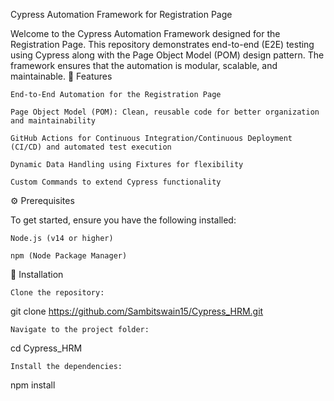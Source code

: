 Cypress Automation Framework for Registration Page

Welcome to the Cypress Automation Framework designed for the Registration Page. This repository demonstrates end-to-end (E2E) testing using Cypress along with the Page Object Model (POM) design pattern. The framework ensures that the automation is modular, scalable, and maintainable.
🚀 Features

    End-to-End Automation for the Registration Page

    Page Object Model (POM): Clean, reusable code for better organization and maintainability

    GitHub Actions for Continuous Integration/Continuous Deployment (CI/CD) and automated test execution

    Dynamic Data Handling using Fixtures for flexibility

    Custom Commands to extend Cypress functionality

⚙️ Prerequisites

To get started, ensure you have the following installed:

    Node.js (v14 or higher)

    npm (Node Package Manager)

🔨 Installation

    Clone the repository:

git clone https://github.com/Sambitswain15/Cypress_HRM.git

    Navigate to the project folder:

cd Cypress_HRM

    Install the dependencies:

npm install
